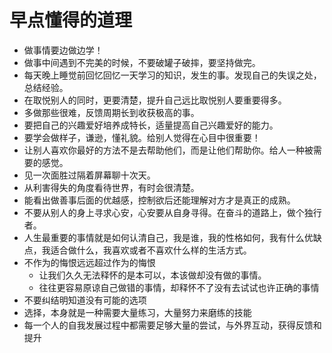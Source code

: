 # 早点懂得的道理
- 做事情要边做边学！
- 做事中间遇到不完美的时候，不要破罐子破摔，要坚持做完。
- 每天晚上睡觉前回忆回忆一天学习的知识，发生的事。发现自己的失误之处，总结经验。
- 在取悦别人的同时，更要清楚，提升自己远比取悦别人要重要得多。
- 多做那些很难，反馈周期长到收获极高的事。
- 要把自己的兴趣爱好培养成特长，适量提高自己兴趣爱好的能力。
- 要学会做样子，谦逊，懂礼貌。给别人觉得在心目中很重要！
- 让别人喜欢你最好的方法不是去帮助他们，而是让他们帮助你。给人一种被需要的感觉。
- 见一次面胜过隔着屏幕聊十次天。
- 从利害得失的角度看待世界，有时会很清楚。
- 能看出做善事后面的优越感，控制欲后还能理解对方才是真正的成熟。
- 不要从别人的身上寻求心安，心安要从自身寻得。在奋斗的道路上，做个独行者。
- 人生最重要的事情就是如何认清自己，我是谁，我的性格如何，我有什么优缺点，我适合做什么，我喜欢或者不喜欢什么样的生活方式。
- 不作为的悔恨远远超过作为的悔恨
  - 让我们久久无法释怀的是本可以，本该做却没有做的事情。
  - 往往更容易原谅自己做错的事情，却释怀不了没有去试试也许正确的事情
- 不要纠结明知道没有可能的选项
- 选择，本身就是一种需要大量练习，大量努力来磨练的技能
- 每一个人的自我发展过程中都需要足够大量的尝试，与外界互动，获得反馈和提升
